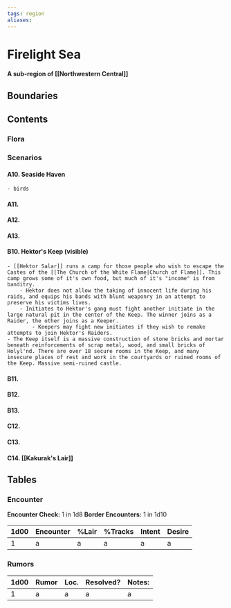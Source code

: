 ```yaml
---
tags: region
aliases:
---
```

# Firelight Sea
#### A sub-region of [[Northwestern Central]]
## Boundaries
## Contents
### Flora
### Scenarios
#### A10. Seaside Haven
	- birds
#### A11.
#### A12.
#### A13.
#### B10. Hektor's Keep (visible)
	- [[Hektor Salar]] runs a camp for those people who wish to escape the Castes of the [[The Church of the White Flame|Church of Flame]]. This camp grows some of it's own food, but much of it's "income" is from banditry.
		- Hektor does not allow the taking of innocent life during his raids, and equips his bands with blunt weaponry in an attempt to preserve his victims lives.
		- Initiates to Hektor's gang must fight another initiate in the large natural pit in the center of the Keep. The winner joins as a Raider, the other joins as a Keeper.
			- Keepers may fight new initiates if they wish to remake attempts to join Hektor's Raiders.
	- The Keep itself is a massive construction of stone bricks and mortar beneath reinforcements of scrap metal, wood, and small bricks of Holyl'nd. There are over 18 secure rooms in the Keep, and many insecure places of rest and work in the courtyards or ruined rooms of the Keep. Massive semi-ruined castle.
#### B11.
#### B12.
#### B13.
#### C12.
#### C13.
#### C14. [[Kakurak's Lair]]

## Tables
### Encounter
**Encounter Check:** 1 in 1d8
**Border Encounters:** 1 in 1d10


| 1d00 | Encounter                  | %Lair | %Tracks | Intent  | Desire      |
|------|----------------------------|-------|---------|---------|-------------|
| 1    | a     | a    | a         | a      | a      |

### Rumors
| 1d00 | Rumor | Loc. | Resolved? | Notes: |
|------|-------|------|-----------|--------|
| 1    | a     | a    | a         | a      |